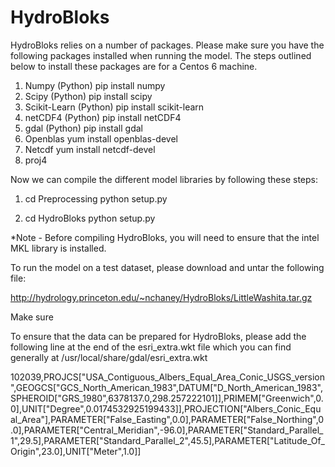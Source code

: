 HydroBloks
==========

HydroBloks relies on a number of packages. Please make sure you have the following packages installed when running the model. The steps outlined below to install these packages are for a Centos 6 machine. 

1. Numpy (Python)
   pip install numpy
2. Scipy (Python) 
   pip install scipy
3. Scikit-Learn (Python)
   pip install scikit-learn
4. netCDF4 (Python) 
   pip install netCDF4
5. gdal (Python) 
   pip install gdal
4. Openblas 
   yum install openblas-devel
5. Netcdf 
   yum install netcdf-devel
7. proj4

Now we can compile the different model libraries by following these steps:

1. cd Preprocessing
   python setup.py

2. cd HydroBloks
   python setup.py

*Note - Before compiling HydroBloks, you will need to ensure that the intel MKL library is installed.

To run the model on a test dataset, please download and untar the following file:

http://hydrology.princeton.edu/~nchaney/HydroBloks/LittleWashita.tar.gz

Make sure

To ensure that the data can be prepared for HydroBloks, please add the following line at the end of the esri_extra.wkt file which you can find generally at /usr/local/share/gdal/esri_extra.wkt

102039,PROJCS["USA_Contiguous_Albers_Equal_Area_Conic_USGS_version",GEOGCS["GCS_North_American_1983",DATUM["D_North_American_1983",SPHEROID["GRS_1980",6378137.0,298.257222101]],PRIMEM["Greenwich",0.0],UNIT["Degree",0.0174532925199433]],PROJECTION["Albers_Conic_Equal_Area"],PARAMETER["False_Easting",0.0],PARAMETER["False_Northing",0.0],PARAMETER["Central_Meridian",-96.0],PARAMETER["Standard_Parallel_1",29.5],PARAMETER["Standard_Parallel_2",45.5],PARAMETER["Latitude_Of_Origin",23.0],UNIT["Meter",1.0]]


